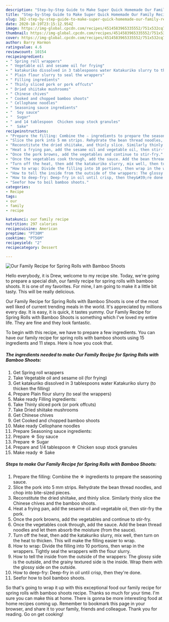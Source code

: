 ```yaml
---
description: "Step-by-Step Guide to Make Super Quick Homemade Our Family Recipe for Spring Rolls with Bamboo Shoots"
title: "Step-by-Step Guide to Make Super Quick Homemade Our Family Recipe for Spring Rolls with Bamboo Shoots"
slug: 382-step-by-step-guide-to-make-super-quick-homemade-our-family-recipe-for-spring-rolls-with-bamboo-shoots
date: 2020-10-19T23:15:12.954Z
image: https://img-global.cpcdn.com/recipes/4514583965335552/751x532cq70/our-family-recipe-for-spring-rolls-with-bamboo-shoots-recipe-main-photo.jpg
thumbnail: https://img-global.cpcdn.com/recipes/4514583965335552/751x532cq70/our-family-recipe-for-spring-rolls-with-bamboo-shoots-recipe-main-photo.jpg
cover: https://img-global.cpcdn.com/recipes/4514583965335552/751x532cq70/our-family-recipe-for-spring-rolls-with-bamboo-shoots-recipe-main-photo.jpg
author: Barry Harmon
ratingvalue: 4.6
reviewcount: 10154
recipeingredient:
- " Spring roll wrappers"
- " Vegetable oil and sesame oil for frying"
- " katakuriko dissolved in 3 tablespoons water Katakuriko slurry to thicken the filling"
- " Plain flour slurry to seal the wrappers"
- " Filling ingredients"
- " Thinly sliced pork or pork offcuts"
- " Dried shiitake mushrooms"
- " Chinese chives"
- " Cooked and chopped bamboo shoots"
- " Cellophane noodles"
- " Seasoning sauce ingredients"
- "  Soy sauce"
- "  Sugar"
- " and 14 tablespoon  Chicken soup stock granules"
- "  Sake"
recipeinstructions:
- "Prepare the filling: Combine the ☆ ingredients to prepare the seasoning sauce."
- "Slice the pork into 5 mm strips. Rehydrate the bean thread noodles, and chop into bite-sized pieces."
- "Reconstitute the dried shiitake, and thinly slice. Similarly thinly slice the Chinese chives and the bamboo shoots."
- "Heat a frying pan, add the sesame oil and vegetable oil, then stir-fry the pork."
- "Once the pork browns, add the vegetables and continue to stir-fry."
- "Once the vegetables cook through, add the sauce. Add the bean thread noodles and let them absorb the moisture (from the sauce)."
- "Turn off the heat, then add the katakuriko slurry, mix well, then turn on the heat to thicken. This will make the filling easier to wrap."
- "How to wrap: Divide the filling into 10 portions, then wrap in the wrappers. Tightly seal the wrappers with the flour slurry."
- "How to tell the inside from the outside of the wrappers: The glossy side is the outside, and the grainy textured side is the inside. Wrap them with the glossy side on the outside."
- "How to deep-fry: Deep-fry in oil until crisp, then they&#39;re done."
- "Seefor how to boil bamboo shoots."
categories:
- Recipe
tags:
- our
- family
- recipe

katakunci: our family recipe 
nutrition: 297 calories
recipecuisine: American
preptime: "PT30M"
cooktime: "PT56M"
recipeyield: "2"
recipecategory: Dessert

---
```



![Our Family Recipe for Spring Rolls with Bamboo Shoots](https://img-global.cpcdn.com/recipes/4514583965335552/751x532cq70/our-family-recipe-for-spring-rolls-with-bamboo-shoots-recipe-main-photo.jpg)

Hello everybody, it is Drew, welcome to my recipe site. Today, we're going to prepare a special dish, our family recipe for spring rolls with bamboo shoots. It is one of my favorites. For mine, I am going to make it a little bit tasty. This will be really delicious.



Our Family Recipe for Spring Rolls with Bamboo Shoots is one of the most well liked of current trending meals in the world. It's appreciated by millions every day. It is easy, it is quick, it tastes yummy. Our Family Recipe for Spring Rolls with Bamboo Shoots is something which I've loved my entire life. They are fine and they look fantastic.


To begin with this recipe, we have to prepare a few ingredients. You can have our family recipe for spring rolls with bamboo shoots using 15 ingredients and 11 steps. Here is how you cook that.

<!--inarticleads1-->

##### The ingredients needed to make Our Family Recipe for Spring Rolls with Bamboo Shoots:

1. Get  Spring roll wrappers
1. Take  Vegetable oil and sesame oil (for frying)
1. Get  katakuriko dissolved in 3 tablespoons water Katakuriko slurry (to thicken the filling)
1. Prepare  Plain flour slurry (to seal the wrappers)
1. Make ready  Filling ingredients:
1. Take  Thinly sliced pork (or pork offcuts)
1. Take  Dried shiitake mushrooms
1. Get  Chinese chives
1. Get  Cooked and chopped bamboo shoots
1. Make ready  Cellophane noodles
1. Prepare  Seasoning sauce ingredients:
1. Prepare  ☆ Soy sauce
1. Prepare  ☆ Sugar
1. Prepare  and 1/4 tablespoon ☆ Chicken soup stock granules
1. Make ready  ☆ Sake




<!--inarticleads2-->

##### Steps to make Our Family Recipe for Spring Rolls with Bamboo Shoots:

1. Prepare the filling: Combine the ☆ ingredients to prepare the seasoning sauce.
1. Slice the pork into 5 mm strips. Rehydrate the bean thread noodles, and chop into bite-sized pieces.
1. Reconstitute the dried shiitake, and thinly slice. Similarly thinly slice the Chinese chives and the bamboo shoots.
1. Heat a frying pan, add the sesame oil and vegetable oil, then stir-fry the pork.
1. Once the pork browns, add the vegetables and continue to stir-fry.
1. Once the vegetables cook through, add the sauce. Add the bean thread noodles and let them absorb the moisture (from the sauce).
1. Turn off the heat, then add the katakuriko slurry, mix well, then turn on the heat to thicken. This will make the filling easier to wrap.
1. How to wrap: Divide the filling into 10 portions, then wrap in the wrappers. Tightly seal the wrappers with the flour slurry.
1. How to tell the inside from the outside of the wrappers: The glossy side is the outside, and the grainy textured side is the inside. Wrap them with the glossy side on the outside.
1. How to deep-fry: Deep-fry in oil until crisp, then they&#39;re done.
1. Seefor how to boil bamboo shoots.




So that's going to wrap it up with this exceptional food our family recipe for spring rolls with bamboo shoots recipe. Thanks so much for your time. I'm sure you can make this at home. There is gonna be more interesting food at home recipes coming up. Remember to bookmark this page in your browser, and share it to your family, friends and colleague. Thank you for reading. Go on get cooking!
